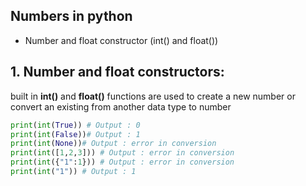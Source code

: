 ## Numbers in python

- Number and float constructor (int() and float())

## 1. Number and float constructors:
built in **int()** and **float()** functions are used to create a new number or convert an existing from another data type to number 

```python
print(int(True)) # Output : 0
print(int(False))# Output : 1
print(int(None))# Output : error in conversion
print(int([1,2,3])) # Output : error in conversion
print(int({"1":1})) # Output : error in conversion
print(int("1")) # Output : 1
```
